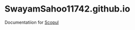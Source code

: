# SwayamSahoo11742.github.io

Documentatiion for [Scopul](https://github.com/SwayamSahoo11742/Scopul)
